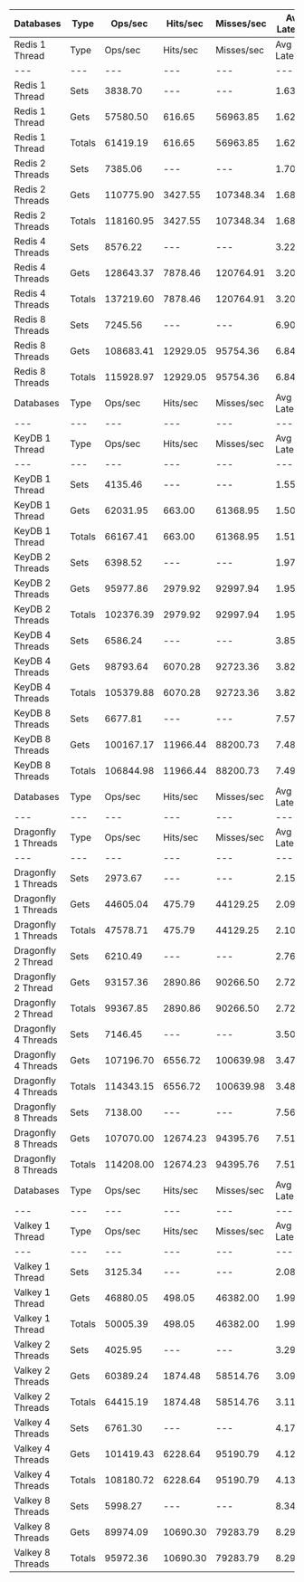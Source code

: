 | Databases | Type | Ops/sec | Hits/sec | Misses/sec | Avg Latency | p50 Latency | p99 Latency | p99.9 Latency | KB/sec |
| --- | --- | --- | --- | --- | --- | --- | --- | --- | --- |
| Redis 1 Thread | Type | Ops/sec | Hits/sec | Misses/sec | Avg Latency | p50 Latency | p99 Latency | p99.9 Latency | KB/sec |
| --- | --- | --- | --- | --- | --- | --- | --- | --- | --- |
Redis 1 Thread | Sets | 3838.70 | --- | --- | 1.63008 | 1.58300 | 2.68700 | 6.27100 | 4018.61 |
Redis 1 Thread | Gets | 57580.50 | 616.65 | 56963.85 | 1.62772 | 1.57500 | 2.68700 | 6.20700 | 2811.68 |
Redis 1 Thread | Totals | 61419.19 | 616.65 | 56963.85 | 1.62787 | 1.57500 | 2.68700 | 6.20700 | 6830.29 |
Redis 2 Threads | Sets | 7385.06 | --- | --- | 1.70773 | 1.61500 | 4.54300 | 9.15100 | 7731.18 |
Redis 2 Threads | Gets | 110775.90 | 3427.55 | 107348.34 | 1.68394 | 1.58300 | 4.12700 | 9.15100 | 7659.19 |
Redis 2 Threads | Totals | 118160.95 | 3427.55 | 107348.34 | 1.68543 | 1.58300 | 4.12700 | 9.15100 | 15390.37 |
Redis 4 Threads | Sets | 8576.22 | --- | --- | 3.22338 | 3.07100 | 8.06300 | 14.65500 | 8978.18 |
Redis 4 Threads | Gets | 128643.37 | 7878.46 | 120764.91 | 3.20632 | 3.05500 | 7.90300 | 14.97500 | 12807.85 |
Redis 4 Threads | Totals | 137219.60 | 7878.46 | 120764.91 | 3.20739 | 3.05500 | 7.93500 | 14.97500 | 21786.03 |
Redis 8 Threads | Sets | 7245.56 | --- | --- | 6.90156 | 6.39900 | 19.58300 | 49.66300 | 7585.15 |
Redis 8 Threads | Gets | 108683.41 | 12929.05 | 95754.36 | 6.84388 | 6.36700 | 19.32700 | 48.63900 | 17118.10 |
Redis 8 Threads | Totals | 115928.97 | 12929.05 | 95754.36 | 6.84748 | 6.36700 | 19.32700 | 48.63900 | 24703.25 |
| Databases | Type | Ops/sec | Hits/sec | Misses/sec | Avg Latency | p50 Latency | p99 Latency | p99.9 Latency | KB/sec |
| --- | --- | --- | --- | --- | --- | --- | --- | --- | --- |
| KeyDB 1 Thread | Type | Ops/sec | Hits/sec | Misses/sec | Avg Latency | p50 Latency | p99 Latency | p99.9 Latency | KB/sec |
| --- | --- | --- | --- | --- | --- | --- | --- | --- | --- |
KeyDB 1 Thread | Sets | 4135.46 | --- | --- | 1.55115 | 1.51100 | 2.92700 | 8.09500 | 4329.28 |
KeyDB 1 Thread | Gets | 62031.95 | 663.00 | 61368.95 | 1.50840 | 1.49500 | 2.43100 | 6.23900 | 3027.71 |
KeyDB 1 Thread | Totals | 66167.41 | 663.00 | 61368.95 | 1.51107 | 1.49500 | 2.43100 | 6.59100 | 7357.00 |
KeyDB 2 Threads | Sets | 6398.52 | --- | --- | 1.97040 | 1.65500 | 9.79100 | 19.45500 | 6698.41 |
KeyDB 2 Threads | Gets | 95977.86 | 2979.92 | 92997.94 | 1.95803 | 1.63900 | 9.85500 | 19.32700 | 6646.31 |
KeyDB 2 Threads | Totals | 102376.39 | 2979.92 | 92997.94 | 1.95880 | 1.63900 | 9.85500 | 19.32700 | 13344.72 |
KeyDB 4 Threads | Sets | 6586.24 | --- | --- | 3.85679 | 3.35900 | 14.20700 | 23.16700 | 6894.93 |
KeyDB 4 Threads | Gets | 98793.64 | 6070.28 | 92723.36 | 3.82565 | 3.32700 | 14.71900 | 22.78300 | 9855.95 |
KeyDB 4 Threads | Totals | 105379.88 | 6070.28 | 92723.36 | 3.82760 | 3.32700 | 14.65500 | 22.78300 | 16750.88 |
KeyDB 8 Threads | Sets | 6677.81 | --- | --- | 7.57518 | 6.94300 | 21.88700 | 48.12700 | 6990.79 |
KeyDB 8 Threads | Gets | 100167.17 | 11966.44 | 88200.73 | 7.48931 | 6.91100 | 21.75900 | 47.61500 | 15827.44 |
KeyDB 8 Threads | Totals | 106844.98 | 11966.44 | 88200.73 | 7.49468 | 6.91100 | 21.75900 | 47.61500 | 22818.23 |
| Databases | Type | Ops/sec | Hits/sec | Misses/sec | Avg Latency | p50 Latency | p99 Latency | p99.9 Latency | KB/sec |
| --- | --- | --- | --- | --- | --- | --- | --- | --- | --- |
| Dragonfly 1 Threads | Type | Ops/sec | Hits/sec | Misses/sec | Avg Latency | p50 Latency | p99 Latency | p99.9 Latency | KB/sec |
| --- | --- | --- | --- | --- | --- | --- | --- | --- | --- |
Dragonfly 1 Threads | Sets | 2973.67 | --- | --- | 2.15455 | 1.85500 | 4.89500 | 11.00700 | 3113.04 |
Dragonfly 1 Threads | Gets | 44605.04 | 475.79 | 44129.25 | 2.09773 | 1.86300 | 4.57500 | 8.09500 | 2176.17 |
Dragonfly 1 Threads | Totals | 47578.71 | 475.79 | 44129.25 | 2.10128 | 1.85500 | 4.60700 | 8.76700 | 5289.21 |
Dragonfly 2 Thread | Sets | 6210.49 | --- | --- | 2.76530 | 2.63900 | 8.12700 | 13.95100 | 6501.56 |
Dragonfly 2 Thread | Gets | 93157.36 | 2890.86 | 90266.50 | 2.72042 | 2.63900 | 7.35900 | 13.75900 | 6449.50 |
Dragonfly 2 Thread | Totals | 99367.85 | 2890.86 | 90266.50 | 2.72323 | 2.63900 | 7.39100 | 13.75900 | 12951.06 |
Dragonfly 4 Threads | Sets | 7146.45 | --- | --- | 3.50882 | 3.61500 | 8.76700 | 17.27900 | 7481.39 |
Dragonfly 4 Threads | Gets | 107196.70 | 6556.72 | 100639.98 | 3.47988 | 3.59900 | 8.70300 | 17.02300 | 10664.28 |
Dragonfly 4 Threads | Totals | 114343.15 | 6556.72 | 100639.98 | 3.48169 | 3.59900 | 8.70300 | 17.02300 | 18145.67 |
Dragonfly 8 Threads | Sets | 7138.00 | --- | --- | 7.56532 | 7.00700 | 25.72700 | 59.39100 | 7472.55 |
Dragonfly 8 Threads | Gets | 107070.00 | 12674.23 | 94395.76 | 7.51492 | 7.00700 | 25.72700 | 59.39100 | 16800.85 |
Dragonfly 8 Threads | Totals | 114208.00 | 12674.23 | 94395.76 | 7.51807 | 7.00700 | 25.72700 | 59.39100 | 24273.40 |
| Databases | Type | Ops/sec | Hits/sec | Misses/sec | Avg Latency | p50 Latency | p99 Latency | p99.9 Latency | KB/sec |
| --- | --- | --- | --- | --- | --- | --- | --- | --- | --- |
| Valkey 1 Thread | Type | Ops/sec | Hits/sec | Misses/sec | Avg Latency | p50 Latency | p99 Latency | p99.9 Latency | KB/sec |
| --- | --- | --- | --- | --- | --- | --- | --- | --- | --- |
Valkey 1 Thread | Sets | 3125.34 | --- | --- | 2.08308 | 1.56700 | 7.80700 | 18.30300 | 3271.81 |
Valkey 1 Thread | Gets | 46880.05 | 498.05 | 46382.00 | 1.99372 | 1.54300 | 7.39100 | 13.82300 | 2285.15 |
Valkey 1 Thread | Totals | 50005.39 | 498.05 | 46382.00 | 1.99931 | 1.54300 | 7.39100 | 13.95100 | 5556.97 |
Valkey 2 Threads | Sets | 4025.95 | --- | --- | 3.29598 | 2.95900 | 14.01500 | 25.34300 | 4214.64 |
Valkey 2 Threads | Gets | 60389.24 | 1874.48 | 58514.76 | 3.09788 | 2.92700 | 8.25500 | 15.99900 | 4181.37 |
Valkey 2 Threads | Totals | 64415.19 | 1874.48 | 58514.76 | 3.11026 | 2.92700 | 8.38300 | 17.91900 | 8396.01 |
Valkey 4 Threads | Sets | 6761.30 | --- | --- | 4.17902 | 4.04700 | 9.15100 | 23.16700 | 7078.18 |
Valkey 4 Threads | Gets | 101419.43 | 6228.64 | 95190.79 | 4.12808 | 4.01500 | 8.89500 | 23.03900 | 10114.92 |
Valkey 4 Threads | Totals | 108180.72 | 6228.64 | 95190.79 | 4.13126 | 4.03100 | 8.89500 | 23.03900 | 17193.11 |
Valkey 8 Threads | Sets | 5998.27 | --- | --- | 8.34453 | 7.83900 | 29.05500 | 54.78300 | 6279.40 |
Valkey 8 Threads | Gets | 89974.09 | 10690.30 | 79283.79 | 8.29001 | 7.80700 | 27.26300 | 54.01500 | 14158.18 |
Valkey 8 Threads | Totals | 95972.36 | 10690.30 | 79283.79 | 8.29342 | 7.80700 | 27.39100 | 54.01500 | 20437.58 |
